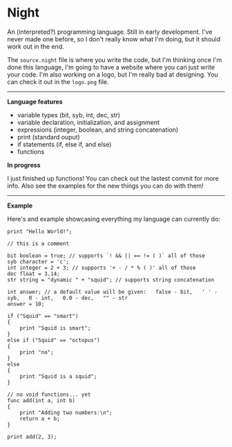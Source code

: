 # Night

An (interpreted?) programming language. Still in early development. I've never made one before, so I don't really know what I'm doing, but it should work out in the end.

The `source.night` file is where you write the code, but I'm thinking once I'm done this language, I'm going to have a website where you can just write your code. I'm also working on a logo, but I'm really bad at designing. You can check it out in the `logo.png` file.

---

**Language features**

- variable types (bit, syb, int, dec, str)
- variable declaration, initialization, and assignment
- expressions (integer, boolean, and string concatenation)
- print (standard ouput)
- if statements (if, else if, and else)
- functions

**In progress**

I just finished up functions! You can check out the lastest commit for more info. Also see the examples for the new things you can do with them!

---

**Example**

Here's and example showcasing everything my language can currently do:

```
print "Hello World!";

// this is a comment

bit boolean = true; // supports `! && || == != ( )` all of those
syb character = 'c';
int integer = 2 + 3; // supports '+ - / * % ( )' all of those
dec float = 3.14;
str string = "dynamic " + "squid"; // supports string concatenation

int answer; // a default value will be given:   false - bit,   ' ' - syb,   0 - int,   0.0 - dec,   "" - str
answer = 10;

if ("Squid" == "smart")
{
    print "Squid is smart";
}
else if ("Squid" == "octopus")
{
    print "no";
}
else
{
    print "Squid is a squid";
}

// no void functions... yet
func add(int a, int b)
{
    print "Adding two numbers:\n";
    return a + b;
}

print add(2, 3);
```
